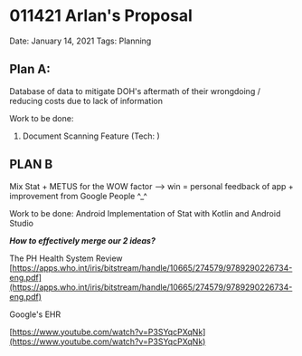 # 011421 Arlan's Proposal

Date: January 14, 2021
Tags: Planning

## Plan A:

Database of data to mitigate DOH's aftermath of their wrongdoing / reducing costs due to lack of information

Work to be done:

1. Document Scanning Feature (Tech: )

## PLAN B

Mix Stat + METUS for the WOW factor --> win = personal feedback of app + improvement from Google People ^_^

Work to be done:
Android Implementation of Stat with Kotlin and Android Studio

***How to effectively merge our 2 ideas?***

The PH Health System Review
[https://apps.who.int/iris/bitstream/handle/10665/274579/9789290226734-eng.pdf](https://apps.who.int/iris/bitstream/handle/10665/274579/9789290226734-eng.pdf)

Google's EHR

[https://www.youtube.com/watch?v=P3SYqcPXqNk](https://www.youtube.com/watch?v=P3SYqcPXqNk)